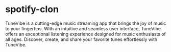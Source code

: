 # spotify-clon
TuneVibe is a cutting-edge music streaming app that brings the joy of music to your fingertips. With an intuitive and seamless user interface, TuneVibe offers an exceptional listening experience designed for music enthusiasts of all ages. Discover, create, and share your favorite tunes effortlessly with TuneVibe.
